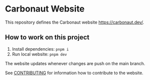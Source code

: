 # Carbonaut Website

This repository defines the Carbonaut website https://carbonaut.dev/.

## How to work on this project

1. Install dependencies: `pnpm i`
2. Run local website: `pnpm dev`

The website updates whenever changes are push on the main branch.

See [CONTRIBUTING](../CONTRIBUTING.md) for information how to contribute to the website.
